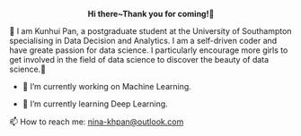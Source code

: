 __<p align="center">Hi there~Thank you for coming!👋</p>__

🔆 I am Kunhui Pan, a postgraduate student at the University of Southampton specialising in Data Decision and Analytics. I am a self-driven coder and have greate passion for data science. I particularly encourage more girls to get involved in the field of data science to discover the beauty of data science.🔆






- 🔭 I’m currently working on Machine Learning.

- 🌱 I’m currently learning Deep Learning.


📫 How to reach me: nina-khpan@outlook.com

<!--
**KunhuiPan/KunhuiPan** is a ✨ _special_ ✨ repository because its `README.md` (this file) appears on your GitHub profile.

Here are some ideas to get you started:

- 🔭 I’m currently working on Machine Learning.
- 🌱 I’m currently learning Deep Learning.

I would like to hear feedback from you 😄



- 😄 Pronouns: ...
- ⚡ Fun fact: ...
-->
